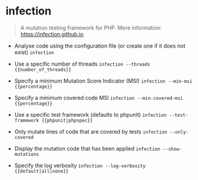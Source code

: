 # infection
> A mutation testing framework for PHP.
> More information: <https://infection.github.io>.

- Analyse code using the configuration file (or create one if it does not exist)
`infection`

- Use a specific number of threads
`infection --threads {{number_of_threads}}`

- Specify a minimum Mutation Score Indicator (MSI)
`infection --min-msi {{percentage}}`

- Specify a minimum covered code MSI
`infection --min-covered-msi {{percentage}}`

- Use a specific test framework (defaults to phpunit)
`infection --test-framework {{phpunit|phpspec}}`

- Only mutate lines of code that are covered by tests
`infection --only-covered`

- Display the mutation code that has been applied
`infection --show-mutations`

- Specify the log verbosity
`infection --log-verbosity {{default|all|none}}`

